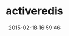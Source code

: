 ---
layout: post
title:  "activeredis"
repo:   "sonixlabs/activeredis"
date:   2015-02-18 16:59:46
gemurl: https://github.com/sonixlabs/activeredis
---